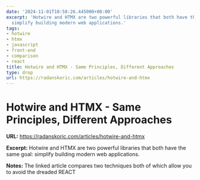 ```yaml
---
date: '2024-11-01T10:58:26.445000+00:00'
excerpt: 'Hotwire and HTMX are two powerful libraries that both have the same goal:
  simplify building modern web applications.'
tags:
- hotwire
- htmx
- javascript
- front-end
- comparison
- react
title: Hotwire and HTMX - Same Principles, Different Approaches
type: drop
url: https://radanskoric.com/articles/hotwire-and-htmx
---
```


# Hotwire and HTMX - Same Principles, Different Approaches

**URL:** https://radanskoric.com/articles/hotwire-and-htmx

**Excerpt:** Hotwire and HTMX are two powerful libraries that both have the same goal: simplify building modern web applications.

**Notes:**
The linked article compares two techniques both of which allow you to avoid the dreaded REACT
